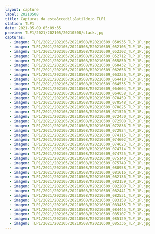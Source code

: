 ```yaml
---
layout: capture
label: 20210508
title: Capturas da esta&ccedil;&atilde;o TLP1
station: TLP1
date: 2021-05-09 05:09:35
preview: TLP1/2021/202105/20210508/stack.jpg
capturas:
  - imagem: TLP1/2021/202105/20210508/M20210509_050935_TLP_1P.jpg
  - imagem: TLP1/2021/202105/20210508/M20210509_052105_TLP_1P.jpg
  - imagem: TLP1/2021/202105/20210508/M20210509_052302_TLP_1P.jpg
  - imagem: TLP1/2021/202105/20210508/M20210509_052712_TLP_1P.jpg
  - imagem: TLP1/2021/202105/20210508/M20210509_055850_TLP_1P.jpg
  - imagem: TLP1/2021/202105/20210508/M20210509_060432_TLP_1P.jpg
  - imagem: TLP1/2021/202105/20210508/M20210509_062656_TLP_1P.jpg
  - imagem: TLP1/2021/202105/20210508/M20210509_063236_TLP_1P.jpg
  - imagem: TLP1/2021/202105/20210508/M20210509_064410_TLP_1P.jpg
  - imagem: TLP1/2021/202105/20210508/M20210509_064535_TLP_1P.jpg
  - imagem: TLP1/2021/202105/20210508/M20210509_064604_TLP_1P.jpg
  - imagem: TLP1/2021/202105/20210508/M20210509_064658_TLP_1P.jpg
  - imagem: TLP1/2021/202105/20210508/M20210509_070459_TLP_1P.jpg
  - imagem: TLP1/2021/202105/20210508/M20210509_070548_TLP_1P.jpg
  - imagem: TLP1/2021/202105/20210508/M20210509_070825_TLP_1P.jpg
  - imagem: TLP1/2021/202105/20210508/M20210509_071520_TLP_1P.jpg
  - imagem: TLP1/2021/202105/20210508/M20210509_072430_TLP_1P.jpg
  - imagem: TLP1/2021/202105/20210508/M20210509_072508_TLP_1P.jpg
  - imagem: TLP1/2021/202105/20210508/M20210509_072836_TLP_1P.jpg
  - imagem: TLP1/2021/202105/20210508/M20210509_072924_TLP_1P.jpg
  - imagem: TLP1/2021/202105/20210508/M20210509_074115_TLP_1P.jpg
  - imagem: TLP1/2021/202105/20210508/M20210509_074602_TLP_1P.jpg
  - imagem: TLP1/2021/202105/20210508/M20210509_074623_TLP_1P.jpg
  - imagem: TLP1/2021/202105/20210508/M20210509_074714_TLP_1P.jpg
  - imagem: TLP1/2021/202105/20210508/M20210509_074725_TLP_1P.jpg
  - imagem: TLP1/2021/202105/20210508/M20210509_075140_TLP_1P.jpg
  - imagem: TLP1/2021/202105/20210508/M20210509_075749_TLP_1P.jpg
  - imagem: TLP1/2021/202105/20210508/M20210509_080958_TLP_1P.jpg
  - imagem: TLP1/2021/202105/20210508/M20210509_081616_TLP_1P.jpg
  - imagem: TLP1/2021/202105/20210508/M20210509_082136_TLP_1P.jpg
  - imagem: TLP1/2021/202105/20210508/M20210509_082159_TLP_1P.jpg
  - imagem: TLP1/2021/202105/20210508/M20210509_082208_TLP_1P.jpg
  - imagem: TLP1/2021/202105/20210508/M20210509_082441_TLP_1P.jpg
  - imagem: TLP1/2021/202105/20210508/M20210509_082531_TLP_1P.jpg
  - imagem: TLP1/2021/202105/20210508/M20210509_083158_TLP_1P.jpg
  - imagem: TLP1/2021/202105/20210508/M20210509_083435_TLP_1P.jpg
  - imagem: TLP1/2021/202105/20210508/M20210509_084445_TLP_1P.jpg
  - imagem: TLP1/2021/202105/20210508/M20210509_085107_TLP_1P.jpg
  - imagem: TLP1/2021/202105/20210508/M20210509_085129_TLP_1P.jpg
  - imagem: TLP1/2021/202105/20210508/M20210509_085336_TLP_1P.jpg
---
```

